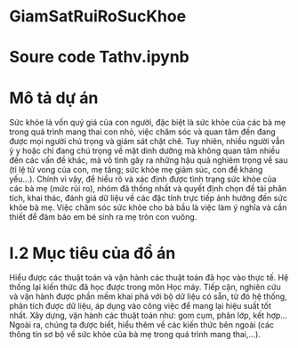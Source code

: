 # GiamSatRuiRoSucKhoe
# Soure code Tathv.ipynb
# Mô tả dự án
Sức khỏe là vốn quý giá của con người, đặc biệt là sức khỏe của các bà mẹ trong quá trình mang thai con nhỏ, việc chăm sóc và quan tâm đến đang được mọi người chú trọng và giám sát chặt chẽ.
Tuy nhiên, nhiều người vẫn ỷ y hoặc chỉ đang chú trọng về mặt dinh dưỡng mà không quan tâm nhiều đến các vấn đề khác, mà vô tình gây ra những hậu quả nghiêm trọng về sau (tỉ lệ tử vong của con, mẹ tăng; sức khỏe mẹ giảm súc, con đề kháng yếu…).
Chính vì vậy, để hiểu rõ và xác định được tình trạng sức khỏe của các bà mẹ (mức rủi ro), nhóm đã thống nhất và quyết định chọn đề tài phân tích, khai thác, đánh giá dữ liệu về các đặc tính trực tiếp ảnh hưởng đến sức khỏe bà mẹ.
Việc chăm sóc sức khỏe cho bà bầu là việc làm ý nghĩa và cần thiết để đảm bảo em bé sinh ra mẹ tròn con vuông.
# I.2 Mục tiêu của đồ án

Hiểu được các thuật toán và vận hành các thuật toán đã học vào thực tế.
Hệ thống lại kiến thức đã học được trong môn Học máy.
Tiếp cận, nghiên cứu và vận hành được phần mềm khai phá với bộ dữ liệu có sẵn, từ đó hệ thống, phân tích được dữ liệu, áp dụng vào công việc để mang lại hiệu suất tốt nhất.
Xây dựng, vận hành các thuật toán như: gom cụm, phân lớp, kết hợp…
Ngoài ra, chúng ta được biết, hiểu thêm về các kiến thức bên ngoài (các thông tin sơ bộ về sức khỏe của bà mẹ trong quá trình mang thai,…).
